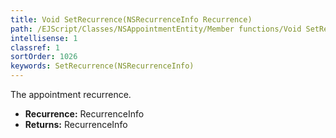 ```yaml
---
title: Void SetRecurrence(NSRecurrenceInfo Recurrence)
path: /EJScript/Classes/NSAppointmentEntity/Member functions/Void SetRecurrence(NSRecurrenceInfo p_0)
intellisense: 1
classref: 1
sortOrder: 1026
keywords: SetRecurrence(NSRecurrenceInfo)
---
```



The appointment recurrence.



* **Recurrence:** RecurrenceInfo
* **Returns:** RecurrenceInfo


